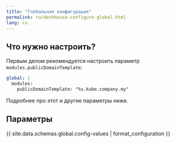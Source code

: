 ```yaml
---
title: "Глобальная конфигурация"
permalink: ru/deckhouse-configure-global.html
lang: ru
---
```


## Что нужно настроить?

Первым делом рекомендуется настроить параметр `modules.publicDomainTemplate`:

```yaml
global: |
  modules:
    publicDomainTemplate: "%s.kube.company.my"
```

Подробнее про этот и другие параметры ниже.

## Параметры

{{ site.data.schemas.global.config-values | format_configuration }}

